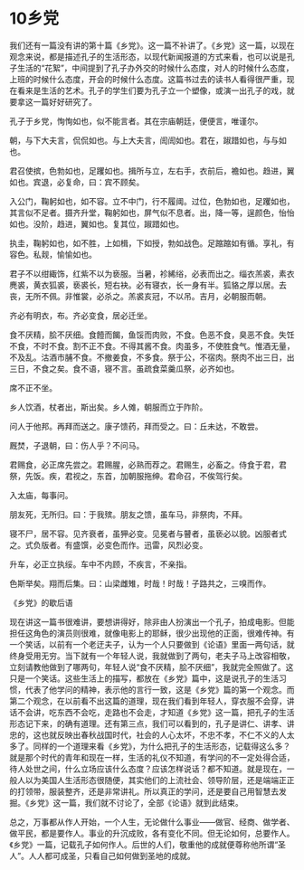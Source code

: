 ﻿# 10乡党
我们还有一篇没有讲的第十篇《乡党》。这一篇不补讲了。《乡党》这一篇，以现在观念来说，都是描述孔子的生活形态，以现代新闻报道的方式来看，也可以说是孔子生活的“花絮”，中间提到了孔子办外交的时候什么态度，对人的时候什么态度，上班的时候什么态度，开会的时候什么态度。这篇书过去的读书人看得很严重，现在看来是生活的艺术。孔子的学生们要为孔子立一个塑像，或演一出孔子的戏，就要拿这一篇好好研究了。

孔子于乡党，恂恂如也，似不能言者。其在宗庙朝廷，便便言，唯谨尔。

朝，与下大夫言，侃侃如也。与上大夫言，訚訚如也。君在，踧踖如也，与与如也。

君召使摈，色勃如也，足躩如也。揖所与立，左右手，衣前后，襜如也。趋进，翼如也。宾退，必复命，曰：宾不顾矣。

入公门，鞠躬如也，如不容。立不中门，行不履阈。过位，色勃如也，足躩如也，其言似不足者。摄齐升堂，鞠躬如也，屏气似不息者。出，降一等，逞颜色，怡怡如也。没阶，趋进，翼如也。复其位，踧踖如也。

执圭，鞠躬如也，如不胜，上如楫，下如授，勃如战色。足蹜蹜如有循。享礼，有容色。私觌，愉愉如也。

君子不以绀緅饰，红紫不以为亵服。当暑，袗絺绤，必表而出之。缁衣羔裘，素衣麂裘，黄衣狐裘，亵裘长，短右袂。必有寝衣，长一身有半。狐貉之厚以居。去丧，无所不佩。非惟裳，必杀之。羔裘亥冠，不以吊。吉月，必朝服而朝。

齐必有明衣，布。齐必变食，居必迁坐。

食不厌精，脍不厌细。食饐而餲，鱼馁而肉败，不食。色恶不食，臭恶不食。失饪不食，不时不食。割不正不食。不得其酱不食。肉虽多，不使胜食气。惟酒无量，不及乱。沽酒市脯不食。不撤姜食，不多食。祭于公，不宿肉。祭肉不出三日，出三日，不食之矣。食不语，寝不言。虽疏食菜羹瓜祭，必齐如也。

席不正不坐。

乡人饮酒，杖者出，斯出矣。乡人傩，朝服而立于阼阶。

问人于他邦。再拜而送之。康子馈药，拜而受之。曰：丘未达，不敢尝。

厩焚，子退朝，曰：伤人乎？不问马。

君赐食，必正席先尝之。君赐腥，必熟而荐之。君赐生，必畜之。侍食于君，君祭，先饭。疾，君视之，东首，加朝服拖绅。君命召，不俟驾行矣。

入太庙，每事问。

朋友死，无所归。曰：于我殡。朋友之馈，虽车马，非祭肉，不拜。

寝不尸，居不容。见齐衰者，虽狎必变。见冕者与瞽者，虽亵必以貌。凶服者式之。式负版者。有盛馔，必变色而作。迅雷，风烈必变。

升车，必正立执绥。车中不内顾，不疾言，不亲指。

色斯举矣。翔而后集。曰：山梁雌雉，时哉！时哉！子路共之，三嗅而作。

《乡党》的歇后语

现在讲这一篇书很难讲，要想讲得好，除非由人扮演出一个孔子，拍成电影。但能担任这角色的演员则很难，就像电影上的耶稣，很少出现他的正面，很难传神。有一个笑话，以前有一个老迂夫子，认为一个人只要做到《论语》里面一两句话，就终身受用无穷。当下就有一个年轻人说，我就做到了两句，老夫子马上改容相敬，立刻请教他做到了哪两句，年轻人说“食不厌精，脍不厌细”，我就完全照做了。这只是一个笑话。这些生活上的描写，都放在《乡党》篇中，这是说孔子的生活习惯，代表了他学问的精神，表示他的言行一致，这是《乡党》篇的第一个观念。而第二个观念，在以前看不出这篇的道理，现在我们看到年轻人，穿衣服不会穿，讲话不会讲，吃东西不会吃，走路也不会走，才知道《乡党》这一篇，把孔子的生活形态记下来，的确有道理。还有第三点，我们可以看到的，孔子是讲仁、讲孝、讲忠的，这也就反映出春秋战国时代，社会的人心太坏，不忠不孝，不仁不义的人太多了。同样的一个道理来看《乡党》，为什么把孔子的生活形态，记载得这么多？就是那个时代的青年和现在一样，生活的礼仪不知道，有学问的不一定处得合适，待人处世之间，什么立场应该什么态度？应该怎样说话？都不知道。就是现在，一般人以为美国人生活形态很随便，其实他们的上流社会、领导阶层，还是端端正正的打领带，服装整齐，还是非常讲礼。所以真正的学问，还是要自己用智慧去发掘。《乡党》这一篇，我们就不讨论了，全部《论语》就到此结束。

总之，万事都从作人开始，一个人生，无论做什么事业——做官、经商、做学者、做平民，都是要作人。事业的升沉成败，各有变化不同。但无论如何，总要作人。《乡党》一篇，记载孔子如何作人。后世的人们，敬重他的成就便尊称他所谓“圣人”。人人都可成圣，只看自己如何做到圣地的成就。

